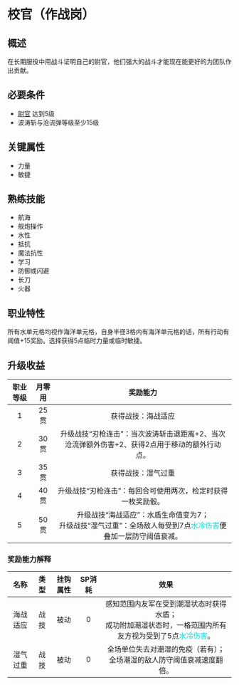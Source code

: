 # 校官（作战岗）

## 概述

在长期服役中用战斗证明自己的尉官，他们强大的战斗才能现在能更好的为团队作出贡献。

## 必要条件

* <a href="../lieutenant" target="_blank">尉官</a>
达到5级
* 波涛斩与沧流弹等级至少15级

## 关键属性

* 力量
* 敏捷

## 熟练技能

* 航海
* 舰炮操作
* 水性
* 抵抗
* 魔法抗性
* 学习
* 防御或闪避
* 长刀
* 火器

## 职业特性

所有水单元格均视作海洋单元格，自身半径3格内有海洋单元格的话，所有行动有阈值+15奖励。选择获得5点临时力量或临时敏捷。

## 升级收益

职业等级|月零用|奖励能力
:--:|:--:|:--:
1|25贯|获得战技：海战适应
2|30贯|升级战技“刃枪连击”：当次波涛斩击退距离+2、当次沧流弹额外伤害+2、获得2点用于移动的额外行动点。
3|35贯|获得战技：湿气过重
4|40贯|升级战技“刃枪连击”：每回合可使用两次，检定时获得一枚奖励骰。
5|50贯|升级战技“海战适应”：水盾生命值变为7；<br>升级战技“湿气过重”：全场敌人每受到7点<font color="#00dbdb">水冷伤害</font>便叠加一层防守阈值衰减。

### 奖励能力解释

名称|类型|挂钩属性|SP消耗|效果
:--:|:--:|:--:|:--:|:--:
海战适应|战技|被动|0|感知范围内友军在受到潮湿状态时获得水盾；<br>成功附加潮湿状态时，一格范围内所有友方视为受到了5点<font color="#00dbdb">水冷伤害</font>。
湿气过重|战技|被动|0|全场单位失去对潮湿的免疫（若有）；<br>全场潮湿的敌人防守阈值衰减速度翻倍。
